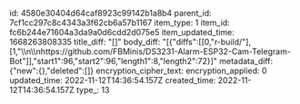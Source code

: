 id: 4580e30404d64caf8923c99142b1a8b4
parent_id: 7cf1cc297c8c4343a3f62cb6a57b1167
item_type: 1
item_id: fc6b244e71604a3da9a0d6cdd2d075e5
item_updated_time: 1668263808335
title_diff: "[]"
body_diff: "[{\"diffs\":[[0,\"r-build/\"],[1,\"\\\n\\\nhttps://github.com/FBMinis/DS3231-Alarm-ESP32-Cam-Telegram-Bot\"]],\"start1\":96,\"start2\":96,\"length1\":8,\"length2\":72}]"
metadata_diff: {"new":{},"deleted":[]}
encryption_cipher_text: 
encryption_applied: 0
updated_time: 2022-11-12T14:36:54.157Z
created_time: 2022-11-12T14:36:54.157Z
type_: 13